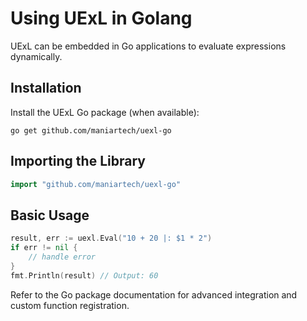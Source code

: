 # Using UExL in Golang

UExL can be embedded in Go applications to evaluate expressions dynamically.

## Installation
Install the UExL Go package (when available):
```
go get github.com/maniartech/uexl-go
```

## Importing the Library
```go
import "github.com/maniartech/uexl-go"
```

## Basic Usage
```go
result, err := uexl.Eval("10 + 20 |: $1 * 2")
if err != nil {
    // handle error
}
fmt.Println(result) // Output: 60
```

Refer to the Go package documentation for advanced integration and custom function registration.